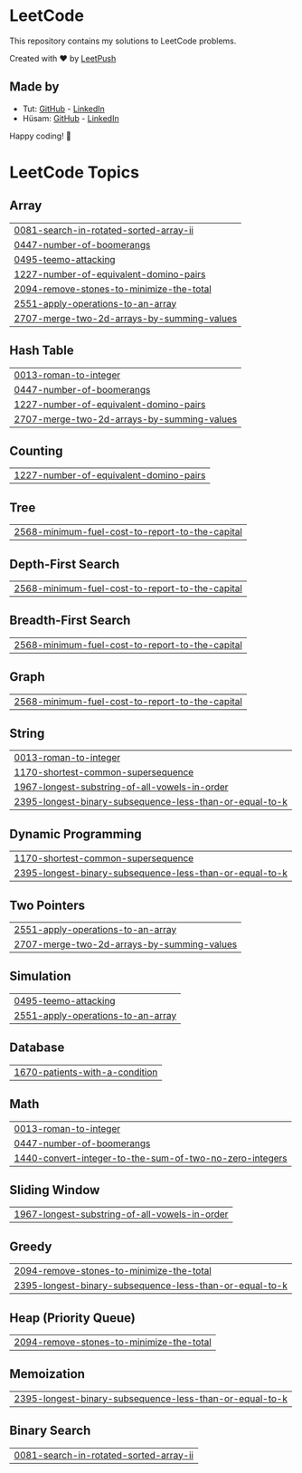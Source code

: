 # LeetCode

This repository contains my solutions to LeetCode problems.

Created with :heart: by [LeetPush](https://github.com/husamahmud/LeetPush)

 ## Made by 
 - Tut: [GitHub](https://github.com/TutTrue) - [LinkedIn](https://www.linkedin.com/in/mahmoud-hamdy-8b6825245/)
 - Hüsam: [GitHub](https://github.com/husamahmud) - [LinkedIn](https://www.linkedin.com/in/husamahmud/)

 Happy coding! 🚀
<!---LeetCode Topics Start-->
# LeetCode Topics
## Array
|  |
| ------- |
| [0081-search-in-rotated-sorted-array-ii](https://github.com/POOMESH-19/Leet-Code-Problem/tree/master/0081-search-in-rotated-sorted-array-ii) |
| [0447-number-of-boomerangs](https://github.com/POOMESH-19/Leet-Code-Problem/tree/master/0447-number-of-boomerangs) |
| [0495-teemo-attacking](https://github.com/POOMESH-19/Leet-Code-Problem/tree/master/0495-teemo-attacking) |
| [1227-number-of-equivalent-domino-pairs](https://github.com/POOMESH-19/Leet-Code-Problem/tree/master/1227-number-of-equivalent-domino-pairs) |
| [2094-remove-stones-to-minimize-the-total](https://github.com/POOMESH-19/Leet-Code-Problem/tree/master/2094-remove-stones-to-minimize-the-total) |
| [2551-apply-operations-to-an-array](https://github.com/POOMESH-19/Leet-Code-Problem/tree/master/2551-apply-operations-to-an-array) |
| [2707-merge-two-2d-arrays-by-summing-values](https://github.com/POOMESH-19/Leet-Code-Problem/tree/master/2707-merge-two-2d-arrays-by-summing-values) |
## Hash Table
|  |
| ------- |
| [0013-roman-to-integer](https://github.com/POOMESH-19/Leet-Code-Problem/tree/master/0013-roman-to-integer) |
| [0447-number-of-boomerangs](https://github.com/POOMESH-19/Leet-Code-Problem/tree/master/0447-number-of-boomerangs) |
| [1227-number-of-equivalent-domino-pairs](https://github.com/POOMESH-19/Leet-Code-Problem/tree/master/1227-number-of-equivalent-domino-pairs) |
| [2707-merge-two-2d-arrays-by-summing-values](https://github.com/POOMESH-19/Leet-Code-Problem/tree/master/2707-merge-two-2d-arrays-by-summing-values) |
## Counting
|  |
| ------- |
| [1227-number-of-equivalent-domino-pairs](https://github.com/POOMESH-19/Leet-Code-Problem/tree/master/1227-number-of-equivalent-domino-pairs) |
## Tree
|  |
| ------- |
| [2568-minimum-fuel-cost-to-report-to-the-capital](https://github.com/POOMESH-19/Leet-Code-Problem/tree/master/2568-minimum-fuel-cost-to-report-to-the-capital) |
## Depth-First Search
|  |
| ------- |
| [2568-minimum-fuel-cost-to-report-to-the-capital](https://github.com/POOMESH-19/Leet-Code-Problem/tree/master/2568-minimum-fuel-cost-to-report-to-the-capital) |
## Breadth-First Search
|  |
| ------- |
| [2568-minimum-fuel-cost-to-report-to-the-capital](https://github.com/POOMESH-19/Leet-Code-Problem/tree/master/2568-minimum-fuel-cost-to-report-to-the-capital) |
## Graph
|  |
| ------- |
| [2568-minimum-fuel-cost-to-report-to-the-capital](https://github.com/POOMESH-19/Leet-Code-Problem/tree/master/2568-minimum-fuel-cost-to-report-to-the-capital) |
## String
|  |
| ------- |
| [0013-roman-to-integer](https://github.com/POOMESH-19/Leet-Code-Problem/tree/master/0013-roman-to-integer) |
| [1170-shortest-common-supersequence](https://github.com/POOMESH-19/Leet-Code-Problem/tree/master/1170-shortest-common-supersequence) |
| [1967-longest-substring-of-all-vowels-in-order](https://github.com/POOMESH-19/Leet-Code-Problem/tree/master/1967-longest-substring-of-all-vowels-in-order) |
| [2395-longest-binary-subsequence-less-than-or-equal-to-k](https://github.com/POOMESH-19/Leet-Code-Problem/tree/master/2395-longest-binary-subsequence-less-than-or-equal-to-k) |
## Dynamic Programming
|  |
| ------- |
| [1170-shortest-common-supersequence](https://github.com/POOMESH-19/Leet-Code-Problem/tree/master/1170-shortest-common-supersequence) |
| [2395-longest-binary-subsequence-less-than-or-equal-to-k](https://github.com/POOMESH-19/Leet-Code-Problem/tree/master/2395-longest-binary-subsequence-less-than-or-equal-to-k) |
## Two Pointers
|  |
| ------- |
| [2551-apply-operations-to-an-array](https://github.com/POOMESH-19/Leet-Code-Problem/tree/master/2551-apply-operations-to-an-array) |
| [2707-merge-two-2d-arrays-by-summing-values](https://github.com/POOMESH-19/Leet-Code-Problem/tree/master/2707-merge-two-2d-arrays-by-summing-values) |
## Simulation
|  |
| ------- |
| [0495-teemo-attacking](https://github.com/POOMESH-19/Leet-Code-Problem/tree/master/0495-teemo-attacking) |
| [2551-apply-operations-to-an-array](https://github.com/POOMESH-19/Leet-Code-Problem/tree/master/2551-apply-operations-to-an-array) |
## Database
|  |
| ------- |
| [1670-patients-with-a-condition](https://github.com/POOMESH-19/Leet-Code-Problem/tree/master/1670-patients-with-a-condition) |
## Math
|  |
| ------- |
| [0013-roman-to-integer](https://github.com/POOMESH-19/Leet-Code-Problem/tree/master/0013-roman-to-integer) |
| [0447-number-of-boomerangs](https://github.com/POOMESH-19/Leet-Code-Problem/tree/master/0447-number-of-boomerangs) |
| [1440-convert-integer-to-the-sum-of-two-no-zero-integers](https://github.com/POOMESH-19/Leet-Code-Problem/tree/master/1440-convert-integer-to-the-sum-of-two-no-zero-integers) |
## Sliding Window
|  |
| ------- |
| [1967-longest-substring-of-all-vowels-in-order](https://github.com/POOMESH-19/Leet-Code-Problem/tree/master/1967-longest-substring-of-all-vowels-in-order) |
## Greedy
|  |
| ------- |
| [2094-remove-stones-to-minimize-the-total](https://github.com/POOMESH-19/Leet-Code-Problem/tree/master/2094-remove-stones-to-minimize-the-total) |
| [2395-longest-binary-subsequence-less-than-or-equal-to-k](https://github.com/POOMESH-19/Leet-Code-Problem/tree/master/2395-longest-binary-subsequence-less-than-or-equal-to-k) |
## Heap (Priority Queue)
|  |
| ------- |
| [2094-remove-stones-to-minimize-the-total](https://github.com/POOMESH-19/Leet-Code-Problem/tree/master/2094-remove-stones-to-minimize-the-total) |
## Memoization
|  |
| ------- |
| [2395-longest-binary-subsequence-less-than-or-equal-to-k](https://github.com/POOMESH-19/Leet-Code-Problem/tree/master/2395-longest-binary-subsequence-less-than-or-equal-to-k) |
## Binary Search
|  |
| ------- |
| [0081-search-in-rotated-sorted-array-ii](https://github.com/POOMESH-19/Leet-Code-Problem/tree/master/0081-search-in-rotated-sorted-array-ii) |
<!---LeetCode Topics End-->
